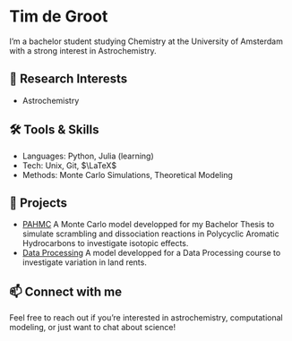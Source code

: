 # Tim de Groot

I’m a bachelor student studying Chemistry at the University of Amsterdam  with a strong interest in Astrochemistry.

## 🔬 Research Interests
- Astrochemistry
## 🛠️ Tools & Skills
- Languages: Python, Julia (learning)
- Tech: Unix, Git, $\LaTeX$
- Methods: Monte Carlo Simulations, Theoretical Modeling
## 🚀 Projects
- [PAHMC](https://github.com/tim-degroot/PAHMC) A Monte Carlo model developped for my Bachelor Thesis to simulate scrambling and dissociation reactions in Polycyclic Aromatic Hydrocarbons to investigate isotopic effects.
- [Data Processing](https://github.com/tim-degroot/data_project) A model developped for a Data Processing course to investigate variation in land rents.
## 📫 Connect with me
Feel free to reach out if you’re interested in astrochemistry, computational modeling, or just want to chat about science!
